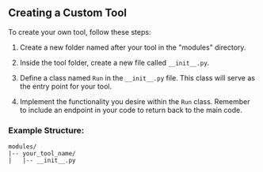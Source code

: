 ## Creating a Custom Tool

To create your own tool, follow these steps:

1. Create a new folder named after your tool in the "modules" directory.

2. Inside the tool folder, create a new file called `__init__.py`.

3. Define a class named `Run` in the `__init__.py` file. This class will serve as the entry point for your tool.

4. Implement the functionality you desire within the `Run` class. Remember to include an endpoint in your code to return back to the main code.

### Example Structure:

```plaintext
modules/
|-- your_tool_name/
|   |-- __init__.py
